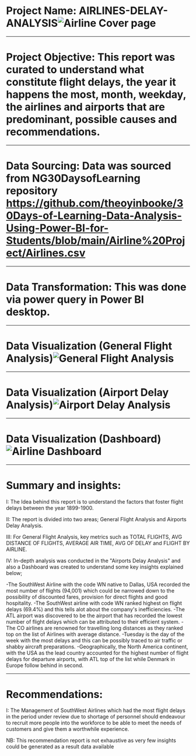 # Project Name: AIRLINES-DELAY-ANALYSIS![Airline Cover page](https://user-images.githubusercontent.com/107516898/178138538-f13c72b1-8f37-41e7-b4be-82b53eb2526f.jpg)



----
# Project Objective: This report was curated to understand what constitute flight delays, the year it happens the most, month, weekday, the airlines and airports that are predominant, possible causes and recommendations.



----
# Data Sourcing: Data was sourced from NG30DaysofLearning repository https://github.com/theoyinbooke/30Days-of-Learning-Data-Analysis-Using-Power-BI-for-Students/blob/main/Airline%20Project/Airlines.csv



----
# Data Transformation: This was done via power query in Power BI desktop.



----
# Data Visualization (General Flight Analysis)![General Flight Analysis](https://user-images.githubusercontent.com/107516898/179355400-3ae78a97-ef24-4e46-b59a-42aa053b42df.png)






----
# Data Visualization (Airport Delay Analysis)![Airport Delay Analysis](https://user-images.githubusercontent.com/107516898/179355278-bbba1afc-71a3-4a7c-ad75-51c68117e6ea.png)





----
# Data Visualization (Dashboard)![Airline Dashboard](https://user-images.githubusercontent.com/107516898/178138459-4fef6007-55a0-4080-b6ac-9cba65479afc.jpg)





----
# Summary and insights:
I: The Idea behind this report is to understand the factors that foster flight delays between the year 1899-1900.

II: The report is divided into two areas; General Flight Analysis and Airports Delay Analysis.

III: For General Flight Analysis, key metrics such as TOTAL FLIGHTS, AVG DISTANCE OF FLIGHTS, AVERAGE AIR TIME, AVG OF DELAY and FLIGHT BY AIRLINE.

IV: In-depth analysis was conducted in the "Airports Delay Analysis" and also a Dashboard was created to understand some key insights explained below;

-The SouthWest Airline with the code WN native to Dallas, USA recorded the most number of flights (94,001) which could be narrowed down to the possibility of discounted fares, provision for direct flights and good hospitality. 
-The SouthWest airline with code WN ranked highest on flight delays (69.4%) and this tells alot about the company's inefficiencies. 
-The ATL airport was discovered to be the airport that has recorded the lowest number of flight delays which can be attributed to their efficient system. 
-The CO airlines are renowned for travelling long distances as they ranked top on the list of Airlines with average distance.
-Tuesday is the day of the week with the most delays and this can be possibly traced to air traffic or shabby aircraft preparations.
-Geographically, the North America continent, with the USA as the lead country accounted for the highest number of flight delays for departure airports, with ATL top of the list while Denmark in Europe follow behind in second. 




----
# Recommendations: 
I: The Management of SouthWest Airlines which had the most flight delays in the period under review due to shortage of personnel should endeavour to recruit more people into the workforce to be able to meet the needs of customers and give them a worthwhile experience. 


NB: This recommendation report is not exhaustive as very few insights could be generated as a result data available
